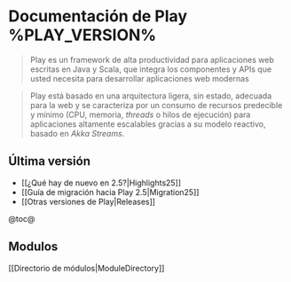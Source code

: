 <!--- Copyright (C) 2009-2016 Lightbend Inc. <https://www.lightbend.com> -->
# Documentación de Play %PLAY_VERSION%

> Play es un framework de alta productividad para aplicaciones web escritas en Java y Scala, que integra los componentes y APIs que usted necesita para desarrollar aplicaciones web modernas

>
> Play está basado en una arquitectura ligera, sin estado, adecuada para la web y se caracteriza por un consumo de recursos predecible y mínimo (CPU, memoria, *threads* o hilos de ejecución) para aplicaciones altamente escalables gracias a su modelo reactivo, basado en *Akka Streams*.

## Última versión

- [[¿Qué hay de nuevo en 2.5?|Highlights25]]
- [[Guía de migración hacia Play 2.5|Migration25]]
- [[Otras versiones de Play|Releases]]

@toc@

## Modulos

[[Directorio de módulos|ModuleDirectory]]
